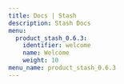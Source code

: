 ```yaml
---
title: Docs | Stash
description: Stash Docs
menu:
  product_stash_0.6.3:
    identifier: welcome
    name: Welcome
    weight: 10
menu_name: product_stash_0.6.3
---
```

